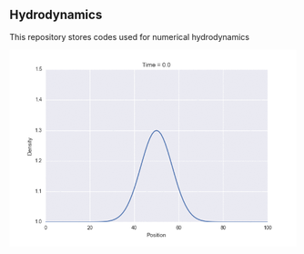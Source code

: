 ## Hydrodynamics
This repository stores codes used for numerical hydrodynamics

![alt text](https://github.com/jakehanson/Hydrodynamics/blob/master/iso_sim.gif)
